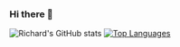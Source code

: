 ### Hi there 👋
![Richard's GitHub stats](https://github-readme-stats.vercel.app/api?username=rymedy&show_icons=true&theme=outrun&hide_border=true)
[![Top Languages](https://github-readme-stats.vercel.app/api/top-langs/?username=rymedy&theme=outrun&layout=compact&hide_border=true)](https://github.com/rymedy/github-readme-stats)
<!--
**Rymedy/Rymedy** is a ✨ _special_ ✨ repository because its `README.md` (this file) appears on your GitHub profile.

Here are some ideas to get you started:

- 🔭 I’m currently working on ...
- 🌱 I’m currently learning ...
- 👯 I’m looking to collaborate on ...
- 🤔 I’m looking for help with ...
- 💬 Ask me about ...
- 📫 How to reach me: ...
- 😄 Pronouns: ...
- ⚡ Fun fact: ...
-->
